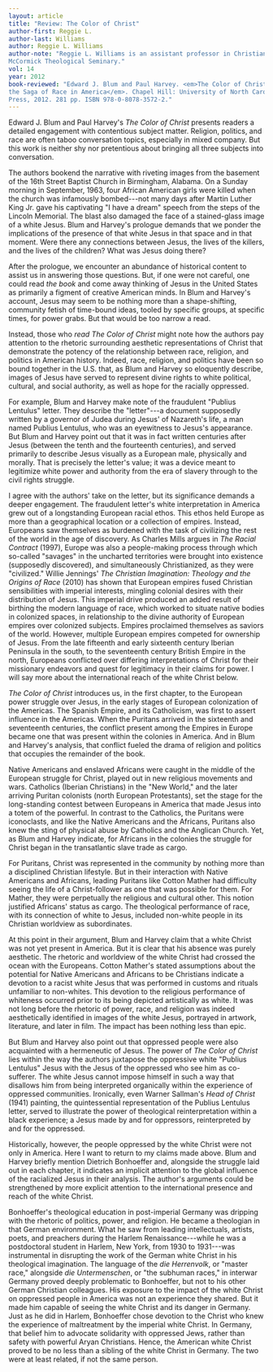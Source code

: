 ```yaml
---
layout: article
title: "Review: The Color of Christ"
author-first: Reggie L.
author-last: Williams
author: Reggie L. Williams
author-note: "Reggie L. Williams is an assistant professor in Christian ethics at
McCormick Theological Seminary."
vol: 14
year: 2012
book-reviewed: "Edward J. Blum and Paul Harvey. <em>The Color of Christ: The Son of God and
the Saga of Race in America</em>. Chapel Hill: University of North Carolina
Press, 2012. 281 pp. ISBN 978-0-8078-3572-2."
---
```


Edward J. Blum and Paul Harvey's *The Color of Christ* presents readers
a detailed engagement with contentious subject matter. Religion,
politics, and race are often taboo conversation topics, especially in
mixed company. But this work is neither shy nor pretentious about
bringing all three subjects into conversation.

The authors bookend the narrative with riveting images from the basement
of the 16th Street Baptist Church in Birmingham, Alabama. On a Sunday
morning in September, 1963, four African American girls were killed when
the church was infamously bombed---not many days after Martin Luther
King Jr. gave his captivating "I have a dream" speech from the steps of
the Lincoln Memorial. The blast also damaged the face of a stained-glass
image of a white Jesus. Blum and Harvey's prologue demands that we
ponder the implications of the presence of that white Jesus in that
space and in that moment. Were there any connections between Jesus, the
lives of the killers, and the lives of the children? What was Jesus
doing there?

After the prologue, we encounter an abundance of historical content to
assist us in answering those questions. But, if one were not careful,
one could read *the book* and come away thinking of Jesus in the United
States as primarily a figment of creative American minds. In Blum and
Harvey's account, Jesus may seem to be nothing more than a
shape-shifting, community fetish of time-bound ideas, tooled by specific
groups, at specific times, for power grabs. But that would be too narrow
a read.

Instead, those who *read* *The Color of Christ* might note how the
authors pay attention to the rhetoric surrounding aesthetic
representations of Christ that demonstrate the potency of the
relationship between race, religion, and politics in American history.
Indeed, race, religion, and politics have been so bound together in the
U.S. that, as Blum and Harvey so eloquently describe, images of Jesus
have served to represent divine rights to white political, cultural, and
social authority, as well as hope for the racially oppressed.

For example, Blum and Harvey make note of the fraudulent "Publius
Lentulus" letter. They describe the "letter"---a document supposedly
written by a governor of Judea during Jesus' of Nazareth's life, a man
named Publius Lentulus, who was an eyewitness to Jesus's appearance. But
Blum and Harvey point out that it was in fact written centuries after
Jesus (between the tenth and the fourteenth centuries), and served
primarily to describe Jesus visually as a European male, physically and
morally. That is precisely the letter's value; it was a device meant to
legitimize white power and authority from the era of slavery through to
the civil rights struggle.

I agree with the authors' take on the letter, but its significance
demands a deeper engagement. The fraudulent letter's white
interpretation in America grew out of a longstanding European racial
ethos. This ethos held Europe as more than a geographical location or a
collection of empires. Instead, Europeans saw themselves as burdened
with the task of civilizing the rest of the world in the age of
discovery. As Charles Mills argues in *The Racial Contract* (1997),
Europe was also a people-making process through which so-called
"savages" in the uncharted territories were brought into existence
(supposedly discovered), and simultaneously Christianized, as they were
"civilized." Willie Jennings' *The Christian Imagination: Theology and
the Origins of Race* (2010) has shown that European empires fused
Christian sensibilities with imperial interests, mingling colonial
desires with their distribution of Jesus. This imperial drive produced
an added result of birthing the modern language of race, which worked to
situate native bodies in colonized spaces, in relationship to the divine
authority of European empires over colonized subjects. Empires
proclaimed themselves as saviors of the world. However, multiple
European empires competed for ownership of Jesus. From the late
fifteenth and early sixteenth century Iberian Peninsula in the south, to
the seventeenth century British Empire in the north, Europeans
conflicted over differing interpretations of Christ for their missionary
endeavors and quest for legitimacy in their claims for power. I will say
more about the international reach of the white Christ below.

*The Color of Christ* introduces us, in the first chapter, to the
European power struggle over Jesus, in the early stages of European
colonization of the Americas. The Spanish Empire, and its Catholicism,
was first to assert influence in the Americas. When the Puritans arrived
in the sixteenth and seventeenth centuries, the conflict present among
the Empires in Europe became one that was present within the colonies in
America. And in Blum and Harvey's analysis, that conflict fueled the
drama of religion and politics that occupies the remainder of the book.

Native Americans and enslaved Africans were caught in the middle of the
European struggle for Christ, played out in new religious movements and
wars. Catholics (Iberian Christians) in the "New World," and the later
arriving Puritan colonists (north European Protestants), set the stage
for the long-standing contest between Europeans in America that made
Jesus into a totem of the powerful. In contrast to the Catholics, the
Puritans were iconoclasts, and like the Native Americans and the
Africans, Puritans also knew the sting of physical abuse by Catholics
and the Anglican Church. Yet, as Blum and Harvey indicate, for Africans
in the colonies the struggle for Christ began in the transatlantic slave
trade as cargo.

For Puritans, Christ was represented in the community by nothing more
than a disciplined Christian lifestyle. But in their interaction with
Native Americans and Africans, leading Puritans like Cotton Mather had
difficulty seeing the life of a Christ-follower as one that was possible
for them. For Mather, they were perpetually the religious and cultural
other. This notion justified Africans' status as cargo. The theological
performance of race, with its connection of white to Jesus, included
non-white people in its Christian worldview as subordinates.

At this point in their argument, Blum and Harvey claim that a white
Christ was not yet present in America. But it is clear that his absence
was purely aesthetic. The rhetoric and worldview of the white Christ had
crossed the ocean with the Europeans. Cotton Mather's stated assumptions
about the potential for Native Americans and Africans to be Christians
indicate a devotion to a racist white Jesus that was performed in
customs and rituals unfamiliar to non-whites. This devotion to the
religious performance of whiteness occurred prior to its being depicted
artistically as white. It was not long before the rhetoric of power,
race, and religion was indeed aesthetically identified in images of the
white Jesus, portrayed in artwork, literature, and later in film. The
impact has been nothing less than epic.

But Blum and Harvey also point out that oppressed people were also
acquainted with a hermeneutic of Jesus. The power of *The Color of
Christ* lies within the way the authors juxtapose the oppressive white
"Publius Lentulus" Jesus with the Jesus of the oppressed who see him as
co-sufferer. The white Jesus cannot impose himself in such a way that
disallows him from being interpreted organically within the experience
of oppressed communities. Ironically, even Warner Sallman's *Head of
Christ* (1941) painting, the quintessential representation of the
Publius Lentulus letter, served to illustrate the power of theological
reinterpretation within a black experience; a Jesus made by and for
oppressors, reinterpreted by and for the oppressed.

Historically, however, the people oppressed by the white Christ were not
only in America. Here I want to return to my claims made above. Blum and
Harvey briefly mention Dietrich Bonhoeffer and, alongside the struggle
laid out in each chapter, it indicates an implicit attention to the
global influence of the racialized Jesus in their analysis. The author's
arguments could be strengthened by more explicit attention to the
international presence and reach of the white Christ.

Bonhoeffer's theological education in post-imperial Germany was dripping
with the rhetoric of politics, power, and religion. He became a
theologian in that German environment. What he saw from leading
intellectuals, artists, poets, and preachers during the Harlem
Renaissance---while he was a postdoctoral student in Harlem, New York,
from 1930 to 1931---was instrumental in disrupting the work of the
German white Christ in his theological imagination. The language of the
*die Herrenvolk*, or "master race," alongside *die Untermenschen*, or
"the subhuman races," in interwar Germany proved deeply problematic to
Bonhoeffer, but not to his other German Christian colleagues. His
exposure to the impact of the white Christ on oppressed people in
America was not an experience they shared. But it made him capable of
seeing the white Christ and its danger in Germany. Just as he did in
Harlem, Bonhoeffer chose devotion to the Christ who knew the experience
of maltreatment by the imperial white Christ. In Germany, that belief
him to advocate solidarity with oppressed Jews, rather than safety with
powerful Aryan Christians. Hence, the American white Christ proved to be
no less than a sibling of the white Christ in Germany. The two were at
least related, if not the same person.
